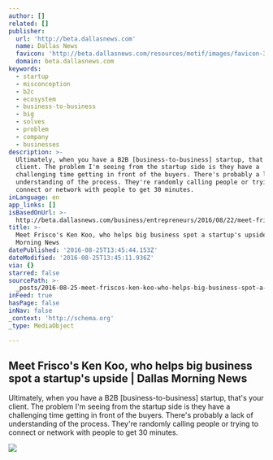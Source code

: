 ```yaml
---
author: []
related: []
publisher:
  url: 'http://beta.dallasnews.com'
  name: Dallas News
  favicon: 'http://beta.dallasnews.com/resources/motif/images/favicon-32x32.png'
  domain: beta.dallasnews.com
keywords:
  - startup
  - misconception
  - b2c
  - ecosystem
  - business-to-business
  - big
  - solves
  - problem
  - company
  - businesses
description: >-
  Ultimately, when you have a B2B [business-to-business] startup, that's your
  client. The problem I'm seeing from the startup side is they have a
  challenging time getting in front of the buyers. There's probably a lack of
  understanding of the process. They're randomly calling people or trying to
  connect or network with people to get 30 minutes.
inLanguage: en
app_links: []
isBasedOnUrl: >-
  http://beta.dallasnews.com/business/entrepreneurs/2016/08/22/meet-friscos-ken-koo-whose-company-acts-matchmaker-startups
title: >-
  Meet Frisco's Ken Koo, who helps big business spot a startup's upside | Dallas
  Morning News
datePublished: '2016-08-25T13:45:44.153Z'
dateModified: '2016-08-25T13:45:11.936Z'
via: {}
starred: false
sourcePath: >-
  _posts/2016-08-25-meet-friscos-ken-koo-who-helps-big-business-spot-a-startup.md
inFeed: true
hasPage: false
inNav: false
_context: 'http://schema.org'
_type: MediaObject

---
```

<article style=""><h1>Meet Frisco's Ken Koo, who helps big business spot a startup's upside | Dallas Morning News</h1><p>Ultimately, when you have a B2B [business-to-business] startup, that's your client. The problem I'm seeing from the startup side is they have a challenging time getting in front of the buyers. There's probably a lack of understanding of the process. They're randomly calling people or trying to connect or network with people to get 30 minutes.</p><img src="http://dallasnews.imgix.net/1471623026-NSB_17koo02.jpg?w=1200&amp;h=630&amp;format=jpg&amp;crop=faces&amp;fit=crop" /></article>